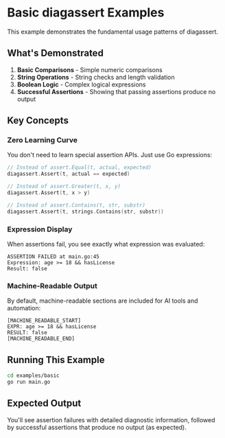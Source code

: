 # Basic diagassert Examples

This example demonstrates the fundamental usage patterns of diagassert.

## What's Demonstrated

1. **Basic Comparisons** - Simple numeric comparisons
2. **String Operations** - String checks and length validation  
3. **Boolean Logic** - Complex logical expressions
4. **Successful Assertions** - Showing that passing assertions produce no output

## Key Concepts

### Zero Learning Curve

You don't need to learn special assertion APIs. Just use Go expressions:

```go
// Instead of assert.Equal(t, actual, expected)
diagassert.Assert(t, actual == expected)

// Instead of assert.Greater(t, x, y)  
diagassert.Assert(t, x > y)

// Instead of assert.Contains(t, str, substr)
diagassert.Assert(t, strings.Contains(str, substr))
```

### Expression Display

When assertions fail, you see exactly what expression was evaluated:

```text
ASSERTION FAILED at main.go:45
Expression: age >= 18 && hasLicense
Result: false
```

### Machine-Readable Output

By default, machine-readable sections are included for AI tools and automation:

```text
[MACHINE_READABLE_START]
EXPR: age >= 18 && hasLicense
RESULT: false
[MACHINE_READABLE_END]
```

## Running This Example

```bash
cd examples/basic
go run main.go
```

## Expected Output

You'll see assertion failures with detailed diagnostic information, followed by
successful assertions that produce no output (as expected).
